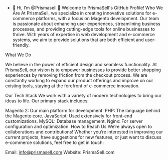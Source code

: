 - 👋 Hi, I’m @Prismasell
👋 Welcome to PrismaSell's GitHub Profile!
Who We Are
At PrismaSell, we specialize in creating innovative solutions for e-commerce platforms, with a focus on Magento development. Our team is passionate about enhancing user experiences, streamlining business processes, and providing cutting-edge tools for online businesses to thrive. With years of expertise in web development and e-commerce systems, we aim to provide solutions that are both efficient and user-friendly.

What We Do
 
We believe in the power of efficient design and seamless functionality. At PrismaSell, our vision is to empower businesses to provide better shopping experiences by removing friction from the checkout process. We are constantly working to expand our product offerings and improve on our existing tools, staying at the forefront of e-commerce innovation.

Our Tech Stack
We work with a variety of modern technologies to bring our ideas to life. Our primary stack includes:

Magento 2: Our main platform for development.
PHP: The language behind the Magento core.
JavaScript: Used extensively for front-end customizations.
MySQL: Database management.
Nginx: For server configuration and optimization.
How to Reach Us
We’re always open to collaborations and contributions! Whether you’re interested in improving our current projects, have suggestions for new features, or just want to discuss e-commerce solutions, feel free to get in touch:

Email: info@prismasell.com
Website: PrismaSell.com

<!---
Prismasell/Prismasell is a ✨ special ✨ repository because its `README.md` (this file) appears on your GitHub profile.
You can click the Preview link to take a look at your changes.
--->
